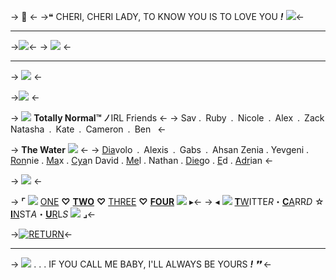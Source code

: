-> 🍒  <-
->❝ CHERI, CHERI LADY, TO KNOW YOU IS TO LOVE YOU ***!*** ![](https://kingcrimson.crd.co/assets/images/gallery15/482ac49a.gif?v=08af690c)<-
***
->![](https://cdn.discordapp.com/attachments/1047060118342209566/1144816383671152760/blur_edges_7.png)<-
-> ![](https://cdn.discordapp.com/attachments/1047060118342209566/1144813578759700540/ezgif-3-9664d4be96.gif) <-
***
-> ![](https://cdn.discordapp.com/attachments/1047060118342209566/1144818367992172645/ezgif-3-f3a4c55d62.gif) <-

->![](https://cdn.discordapp.com/attachments/1047060118342209566/1144830489824333854/text-1693019246515.png) <- 

-> ![](https://kingcrimson.crd.co/assets/images/gallery15/15d3cea2.gif?v=08af690c) **Totally Normal™** ***ﾉ*** IRL Friends <-
-> Sav . Ruby . Nicole . Alex . Zack
Natasha . Kate . Cameron . Ben  <-

-> **The Water** ![](https://kingcrimson.crd.co/assets/images/gallery15/d816b00c.gif?v=08af690c) <-
-> [Dia](https://rentry.co/-buggy)volo . Alexis . Gabs . Ahsan
Zenia . Yevgeni . [Ron](https://sufer.carrd.co/)nie . [Ma](https://shhsoftnwet.carrd.co/)x . [Cya](https://rentry.co/cyadical)n 
David . [Me](https://www.instagram.com/melonemoment/)l . Nathan . [Die](https://diegobrandos.carrd.co/)go . [E](https://rentry.co/giorno-)d . [Adr](https://itsadrian.carrd.co/)ian <-

-> ![](https://64.media.tumblr.com/01748963a1332c075ce806aa6fb9b80e/83661a842c5b4056-49/s250x400/9b50d89533a53580abf6fded8582194538b7a589.gifv) <-

-> **⌜** ![](https://kingcrimson.crd.co/assets/images/gallery15/69c8ceab.gif?v=08af690c) [ONE](https://rentry.co/-Tenmei) **♡** [**TWO**](https://rentry.co/irlnoriakikakyoin) **♡** [THREE](https://rentry.co/-HierophantGreen) **♡** [**FOUR**](https://rentry.co/-emeraldsplash)  ![](https://kingcrimson.crd.co/assets/images/gallery04/c1d1c27c.gif?v=08af690c) ▸<-
-> ◂ ![](https://kingcrimson.crd.co/assets/images/gallery15/f93b36bc.png?v=08af690c) [**T**W](https://twitter.com/SethsRUs)ITTE*R*・[**C**A](https://trishuna.carrd.co/)RR*D* ☆ [**I**N](https://www.instagram.com/sethsrus/)ST*A*・[**U**R](https://rentry.co/sethshoard)L*S* ![](https://kingcrimson.crd.co/assets/images/gallery01/ba53d9f2.gif?v=08af690c) **⌟**<-

->[![RETURN](https://64.media.tumblr.com/6bc1868757991a4837484c0d2aeaae1f/1368474692bf0fc5-b6/s75x75_c1/6b73fefc4c5c93eae4fc0d5c097f38193d1e8b80.pnj)](https://rentry.co/-KAKYOlN)<-
***
-> ![](https://kingcrimson.crd.co/assets/images/gallery01/67abaa8a.gif?v=08af690c) . . . IF YOU CALL ME BABY, I'LL ALWAYS BE YOURS ***! ❜❜*** <-